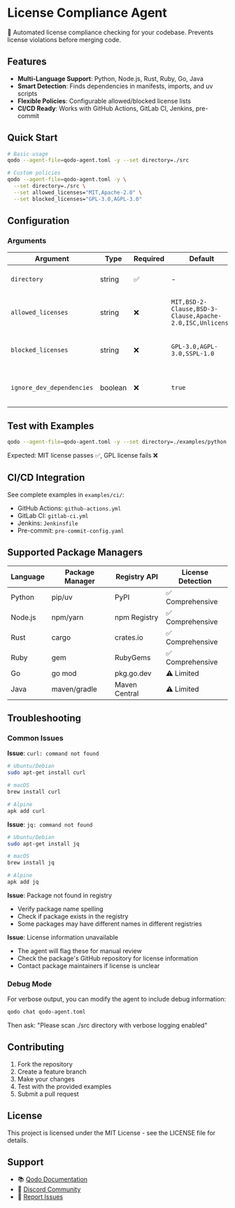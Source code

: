 # License Compliance Agent

🔐 Automated license compliance checking for your codebase. Prevents license violations before merging code.

## Features

- **Multi-Language Support**: Python, Node.js, Rust, Ruby, Go, Java
- **Smart Detection**: Finds dependencies in manifests, imports, and uv scripts
- **Flexible Policies**: Configurable allowed/blocked license lists
- **CI/CD Ready**: Works with GitHub Actions, GitLab CI, Jenkins, pre-commit

## Quick Start

```bash
# Basic usage
qodo --agent-file=qodo-agent.toml -y --set directory=./src

# Custom policies  
qodo --agent-file=qodo-agent.toml -y \
  --set directory=./src \
  --set allowed_licenses="MIT,Apache-2.0" \
  --set blocked_licenses="GPL-3.0,AGPL-3.0"
```

## Configuration

### Arguments

| Argument | Type | Required | Default | Description |
|----------|------|----------|---------|-------------|
| `directory` | string | ✅ | - | Directory path to scan for dependencies |
| `allowed_licenses` | string | ❌ | `MIT,BSD-2-Clause,BSD-3-Clause,Apache-2.0,ISC,Unlicense` | Comma-separated list of allowed licenses |
| `blocked_licenses` | string | ❌ | `GPL-3.0,AGPL-3.0,SSPL-1.0` | Comma-separated list of blocked licenses |
| `ignore_dev_dependencies` | boolean | ❌ | `true` | Skip checking development-only dependencies |

## Test with Examples

```bash
qodo --agent-file=qodo-agent.toml -y --set directory=./examples/python
```

Expected: MIT license passes ✅, GPL license fails ❌

## CI/CD Integration

See complete examples in `examples/ci/`:
- GitHub Actions: `github-actions.yml`
- GitLab CI: `gitlab-ci.yml` 
- Jenkins: `Jenkinsfile`
- Pre-commit: `pre-commit-config.yaml`

## Supported Package Managers

| Language | Package Manager | Registry API | License Detection |
|----------|----------------|--------------|-------------------|
| Python | pip/uv | PyPI | ✅ Comprehensive |
| Node.js | npm/yarn | npm Registry | ✅ Comprehensive |
| Rust | cargo | crates.io | ✅ Comprehensive |
| Ruby | gem | RubyGems | ✅ Comprehensive |
| Go | go mod | pkg.go.dev | ⚠️ Limited |
| Java | maven/gradle | Maven Central | ⚠️ Limited |

## Troubleshooting

### Common Issues

**Issue**: `curl: command not found`
```bash
# Ubuntu/Debian
sudo apt-get install curl

# macOS
brew install curl

# Alpine
apk add curl
```

**Issue**: `jq: command not found`
```bash
# Ubuntu/Debian
sudo apt-get install jq

# macOS
brew install jq

# Alpine
apk add jq
```

**Issue**: Package not found in registry
- Verify package name spelling
- Check if package exists in the registry
- Some packages may have different names in different registries

**Issue**: License information unavailable
- The agent will flag these for manual review
- Check the package's GitHub repository for license information
- Contact package maintainers if license is unclear

### Debug Mode

For verbose output, you can modify the agent to include debug information:

```bash
qodo chat qodo-agent.toml
```

Then ask: "Please scan ./src directory with verbose logging enabled"

## Contributing

1. Fork the repository
2. Create a feature branch
3. Make your changes
4. Test with the provided examples
5. Submit a pull request

## License

This project is licensed under the MIT License - see the LICENSE file for details.

## Support

- 📚 [Qodo Documentation](https://docs.qodo.ai/)
- 💬 [Discord Community](https://discord.gg/qodo)
- 🐛 [Report Issues](https://github.com/qodo-ai/agents/issues)